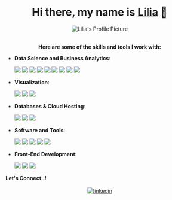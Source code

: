 <div align="center">
  <h1> Hi there, my name is <a href="https://www.linkedin.com/in/lilia-quispe-lopez/">Lilia</a> 👋 </h1>
</div>

<div align="center">
  <img src=https://github.com/liliarql/liliarql/blob/main/Lilia's%20profile%20picture.png alt="Lilia's Profile Picture">
</div>
<br>
<div align="center">
  <p><b>Here are some of the skills and tools I work with:</b></p>
</div>

- **Data Science and Business Analytics**:
  <div>
    <img src="https://img.shields.io/badge/SQL-246FDB.svg?logo=sql&logoColor=white&style=for-the-badge">
    <img src="https://img.shields.io/badge/Python-3776AB.svg?logo=python&logoColor=white&style=for-the-badge">
    <img src="https://img.shields.io/badge/Pandas-150458.svg?logo=pandas&logoColor=white&style=for-the-badge">
    <img src="https://img.shields.io/badge/NumPy-013243.svg?logo=numpy&logoColor=white&style=for-the-badge">
    <img src="https://img.shields.io/badge/Plotly-3F4F75.svg?logo=plotly&logoColor=white&style=for-the-badge">
    <img src="https://img.shields.io/badge/SciPy-8CAAE6.svg?logo=scipy&logoColor=white&style=for-the-badge">
    <img src="https://img.shields.io/badge/seaborn-3F4F75.svg?logo=seaborn&logoColor=white&style=for-the-badge">
    <img src="https://img.shields.io/badge/Scikit%20learn-F7931E.svg?logo=scikitlearn&logoColor=white&style=for-the-badge">
    <img src="https://img.shields.io/badge/tensor%20flow-FF6F00.svg?logo=tensorflow&logoColor=white&style=for-the-badge">
  </div>

- **Visualization**:
  <div>
    <img src="https://img.shields.io/badge/Power%20BI-F2C811.svg?logo=powerbi&logoColor=white&style=for-the-badge">
    <img src="https://img.shields.io/badge/Tableau-E97627.svg?logo=tableau&logoColor=white&style=for-the-badge">
    <img src="https://img.shields.io/badge/Looker%20Studio-%2314354C.svg?logo=looker-studio&logoColor=white&style=for-the-badge">
  </div>

- **Databases & Cloud Hosting**:
  <div>
    <img src="https://img.shields.io/badge/MySQL-4479A1.svg?logo=mysql&logoColor=white&style=for-the-badge">
    <img src="https://img.shields.io/badge/Google%20BigQuery-669DF6.svg?logo=google-bigquery&logoColor=white&style=for-the-badge">
    <img src="https://img.shields.io/badge/Azure%20Databricks-FF3621.svg?logo=databricks&logoColor=white&style=for-the-badge">
  </div>

- **Software and Tools**:
  <div>
    <img src="https://img.shields.io/badge/Jupyter-F37626.svg?logo=jupyter&logoColor=white&style=for-the-badge">
    <img src="https://img.shields.io/badge/Visual%20Studio%20Code-0078d7.svg?logo=visual-studio-code&logoColor=white&style=for-the-badge">
    <img src="https://img.shields.io/badge/Google%20Analytics-E37400.svg?logo=googleanalytics&logoColor=white&style=for-the-badge">
    <img src="https://img.shields.io/badge/Google%20Tag%20Manager-246FDB.svg?logo=googletagmanager&logoColor=white&style=for-the-badge">
    <img src="https://img.shields.io/badge/Jira-0052CC.svg?logo=jira-software&logoColor=white&style=for-the-badge">
  </div>

- **Front-End Development**:
  <div>
    <img src="https://img.shields.io/badge/HTML5-%23E34F26.svg?logo=html5&logoColor=white&style=for-the-badge">
    <img src="https://img.shields.io/badge/CSS-%231572B6.svg?logo=css3&logoColor=white&style=for-the-badge">
    <img src="https://img.shields.io/badge/JavaScript-%23F7DF1E.svg?logo=javascript&logoColor=black&style=for-the-badge">
  </div>

<div>
  <b>Let's Connect..!</b>
</div>
<br>
<div align="center">
  <a href="https://www.linkedin.com/in/lilia-quispe-lopez/" target="_blank">
    <img src="https://img.shields.io/badge/linkedin%20-%2300acee.svg?logo=linkedin&logoColor=white&color=405DE6&style=for-the-badge" alt="linkedin" style="margin-bottom: 5px;"/>
  </a>
</div>

    
<!--
**liliarql/liliarql** is a ✨ _special_ ✨ repository because its `README.md` (this file) appears on your GitHub profile.

Here are some ideas to get you started:

- 🔭 I’m currently working on ...
- 🌱 I’m currently learning ...
- 👯 I’m looking to collaborate on ...
- 🤔 I’m looking for help with ...
- 💬 Ask me about ...
- 📫 How to reach me: ...
- 😄 Pronouns: ...
- ⚡ Fun fact: ...
-->
